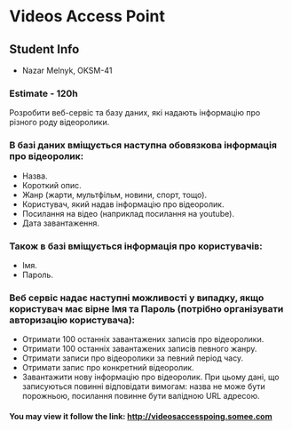 # Videos Access Point
## Student Info
* Nazar Melnyk, OKSM-41

### Estimate - 120h
Розробити веб-сервіс та базу даних, які надають інформацію про різного роду відеоролики.
### В базі даних вміщується наступна обовязкова інформація про відеоролик:
* Назва.
* Короткий опис.
* Жанр (жарти, мультфільм, новини, спорт, тощо).
* Користувач, який надав інформацію про відеоролик.
* Посилання на відео (наприклад посилання на youtube).
* Дата завантаження.

### Також в базі вміщується інформація про користувачів:
* Імя.
* Пароль.

### Веб сервіс надає наступні можливості у випадку, якщо користувач має вірне Імя та Пароль (потрібно організувати авторизацію користувача):
* Отримати 100 останніх завантажених записів про відеоролики.
* Отримати 100 останніх завантажених записів певного жанру.
* Отримати записи про відеоролики за певний період часу.
* Отримати запис про конкретний відеоролик.
* Завантажити нову інформацію про відеоролик. При цьому дані, що записуються повинні відповідати вимогам: назва не може бути порожньою, посилання повинне бути валідною URL адресою.

#### You may view it follow the link: http://videosaccesspoing.somee.com